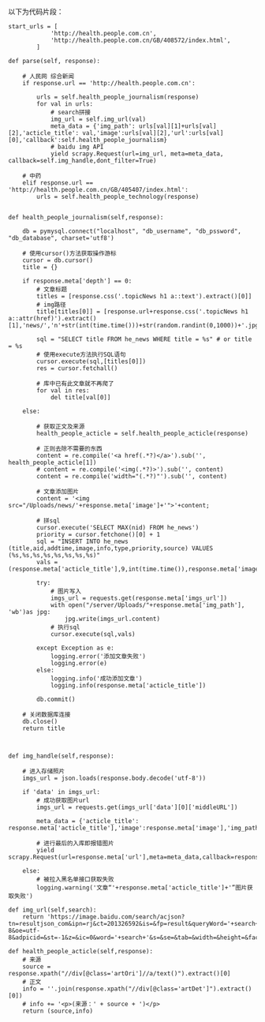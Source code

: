以下为代码片段：


    start_urls = [
                'http://health.people.com.cn',
                'http://health.people.com.cn/GB/408572/index.html',
            ]

    def parse(self, response):

        # 人民网 综合新闻
        if response.url == 'http://health.people.com.cn':
            
            urls = self.health_people_journalism(response)
            for val in urls:
                # search拼接
                img_url = self.img_url(val)
                meta_data = {'img_path': urls[val][1]+urls[val][2],'acticle_title': val,'image':urls[val][2],'url':urls[val][0],'callback':self.health_people_journalism}
                # baidu img API
                yield scrapy.Request(url=img_url, meta=meta_data, callback=self.img_handle,dont_filter=True)
            
        # 中药
        elif response.url == 'http://health.people.com.cn/GB/405407/index.html':
            urls = self.health_people_technology(response)


    def health_people_journalism(self,response):
        
        db = pymysql.connect("localhost", "db_username", "db_pssword", "db_database", charset='utf8')

        # 使用cursor()方法获取操作游标 
        cursor = db.cursor()
        title = {}

        if response.meta['depth'] == 0:
            # 文章标题
            titles = [response.css('.topicNews h1 a::text').extract()[0]]
            # img路径
            title[titles[0]] = [response.url+response.css('.topicNews h1 a::attr(href)').extract()[1],'news/','n'+str(int(time.time()))+str(random.randint(0,1000))+'.jpg']
        
            sql = "SELECT title FROM he_news WHERE title = %s" # or title = %s
            # 使用execute方法执行SQL语句
            cursor.execute(sql,[titles[0]])
            res = cursor.fetchall()
            
            # 库中已有此文章就不再爬了
            for val in res:
                del title[val[0]]

        else:
            
            # 获取正文及来源
            health_people_acticle = self.health_people_acticle(response)
            
            # 正则去除不需要的东西
            content = re.compile('<a href(.*?)</a>').sub('', health_people_acticle[1])
            # content = re.compile('<img(.*?)>').sub('', content)
            content = re.compile('width="(.*?)"').sub('', content)

            # 文章添加图片
            content = '<img src="/Uploads/news/'+response.meta['image']+'">'+content;
            
            # 拼sql
            cursor.execute('SELECT MAX(nid) FROM he_news')
            priority = cursor.fetchone()[0] + 1
            sql = "INSERT INTO he_news (title,aid,addtime,image,info,type,priority,source) VALUES (%s,%s,%s,%s,%s,%s,%s,%s)"
            vals = (response.meta['acticle_title'],9,int(time.time()),response.meta['image'],content,11,priority,health_people_acticle[0])
            
            try:            
                # 图片写入
                imgs_url = requests.get(response.meta['imgs_url'])
                with open("/server/Uploads/"+response.meta['img_path'], 'wb')as jpg:
                    jpg.write(imgs_url.content)
                # 执行sql
                cursor.execute(sql,vals)

            except Exception as e:
                logging.error('添加文章失败')
                logging.error(e)
            else:
                logging.info('成功添加文章')
                logging.info(response.meta['acticle_title'])

            db.commit()
        
        # 关闭数据库连接
        db.close()  
        return title



    def img_handle(self,response):
        
        # 进入存储照片
        imgs_url = json.loads(response.body.decode('utf-8'))
        
        if 'data' in imgs_url:
            # 成功获取图片url
            imgs_url = requests.get(imgs_url['data'][0]['middleURL'])

            meta_data = {'acticle_title': response.meta['acticle_title'],'image':response.meta['image'],'img_path':response.meta['img_path'],'imgs_url':imgs_url}
            
            # 进行最后的入库即报错图片
            yield scrapy.Request(url=response.meta['url'],meta=meta_data,callback=response.meta['callback'],dont_filter=True)
            
        else:
            # 被拉入黑名单接口获取失败
            logging.warning('文章“'+response.meta['acticle_title']+'”图片获取失败')

    def img_url(self,search):
        return 'https://image.baidu.com/search/acjson?tn=resultjson_com&ipn=rj&ct=201326592&is=&fp=result&queryWord='+search+'&cl=2&lm=-1&ie=utf-8&oe=utf-8&adpicid=&st=-1&z=&ic=0&word='+search+'&s=&se=&tab=&width=&height=&face=0&istype=2&qc=&nc=1&fr=&pn=0&&rn=1'

    def health_people_acticle(self,response):
        # 来源
        source = response.xpath("//div[@class='artOri']//a/text()").extract()[0]
        # 正文
        info = ''.join(response.xpath("//div[@class='artDet']").extract()[0])
        # info += '<p>(来源：' + source + ')</p>
        return (source,info)

